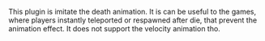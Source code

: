 This plugin is imitate the death animation. It is can be useful to the games, where players instantly teleported or respawned after die, that prevent the animation effect.
It does not support the velocity animation tho.
